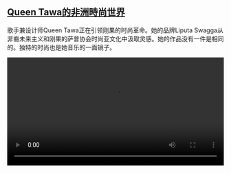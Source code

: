 <!--1664448424000-->
[Queen Tawa的非洲時尚世界](https://www.dw.com/zh/Queen%20Tawa%E7%9A%84%E9%9D%9E%E6%B4%B2%E6%99%82%E5%B0%9A%E4%B8%96%E7%95%8C/a-63279510)
------

<p>歌手兼设计师Queen Tawa正在引领刚果的时尚革命。她的品牌Liputa Swagga从非裔未来主义和刚果的萨普协会时尚亚文化中汲取灵感。她的作品没有一件是相同的。独特的时尚也是她音乐的一面镜子。</small></p><video src="https://tvdownloaddw-a.akamaihd.net/dwtv_video/flv/vdt_zh/2022/bchi220929_001_swaggafincn_01r_AVC_1280x720.mp4" controls style="width:100%"></video>

